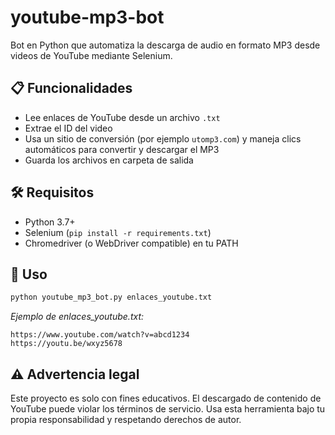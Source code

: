 # youtube-mp3-bot

Bot en Python que automatiza la descarga de audio en formato MP3 desde videos de YouTube mediante Selenium.

## 📋 Funcionalidades

- Lee enlaces de YouTube desde un archivo `.txt`
- Extrae el ID del video
- Usa un sitio de conversión (por ejemplo `utomp3.com`) y maneja clics automáticos para convertir y descargar el MP3
- Guarda los archivos en carpeta de salida

## 🛠 Requisitos

- Python 3.7+
- Selenium (`pip install -r requirements.txt`)
- Chromedriver (o WebDriver compatible) en tu PATH

## 🚀 Uso

```bash
python youtube_mp3_bot.py enlaces_youtube.txt
````

*Ejemplo de enlaces_youtube.txt:*

```
https://www.youtube.com/watch?v=abcd1234
https://youtu.be/wxyz5678
```

## ⚠️ Advertencia legal

Este proyecto es solo con fines educativos. El descargado de contenido de YouTube puede violar los términos de servicio. Usa esta herramienta bajo tu propia responsabilidad y respetando derechos de autor.

